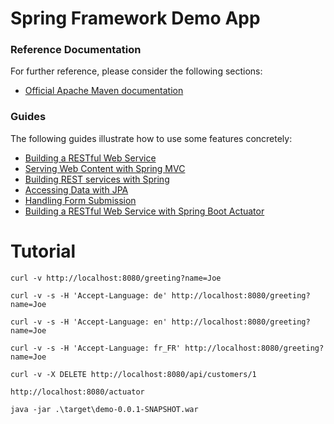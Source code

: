 # Spring Framework Demo App

### Reference Documentation
For further reference, please consider the following sections:

* [Official Apache Maven documentation](https://maven.apache.org/guides/index.html)

### Guides
The following guides illustrate how to use some features concretely:

* [Building a RESTful Web Service](https://spring.io/guides/gs/rest-service/)
* [Serving Web Content with Spring MVC](https://spring.io/guides/gs/serving-web-content/)
* [Building REST services with Spring](https://spring.io/guides/tutorials/bookmarks/)
* [Accessing Data with JPA](https://spring.io/guides/gs/accessing-data-jpa/)
* [Handling Form Submission](https://spring.io/guides/gs/handling-form-submission/)
* [Building a RESTful Web Service with Spring Boot Actuator](https://spring.io/guides/gs/actuator-service/)


# Tutorial
`curl -v http://localhost:8080/greeting?name=Joe`

`curl -v -s -H 'Accept-Language: de' http://localhost:8080/greeting?name=Joe`

`curl -v -s -H 'Accept-Language: en' http://localhost:8080/greeting?name=Joe`

`curl -v -s -H 'Accept-Language: fr_FR' http://localhost:8080/greeting?name=Joe`

`curl -v -X DELETE http://localhost:8080/api/customers/1`

`http://localhost:8080/actuator`

`java -jar .\target\demo-0.0.1-SNAPSHOT.war`
